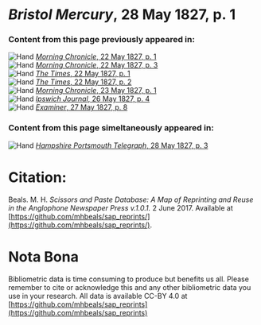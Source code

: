# *Bristol Mercury*, 28 May 1827, p. 1  
  
### Content from this page previously appeared in:  
![Hand](http://scissorsandpaste.net/wp-content/uploads/2017/06/smallhandpointer.png) [*Morning Chronicle*, 22 May 1827, p. 1](https://mhbeals.github.io/sap_html/Morning-Chronicle/Morning-Chronicle-22-May-1827-p-1)  
![Hand](http://scissorsandpaste.net/wp-content/uploads/2017/06/smallhandpointer.png) [*Morning Chronicle*, 22 May 1827, p. 3](https://mhbeals.github.io/sap_html/Morning-Chronicle/Morning-Chronicle-22-May-1827-p-3)  
![Hand](http://scissorsandpaste.net/wp-content/uploads/2017/06/smallhandpointer.png) [*The Times*, 22 May 1827, p. 1](https://mhbeals.github.io/sap_html/The-Times/The-Times-22-May-1827-p-1)  
![Hand](http://scissorsandpaste.net/wp-content/uploads/2017/06/smallhandpointer.png) [*The Times*, 22 May 1827, p. 2](https://mhbeals.github.io/sap_html/The-Times/The-Times-22-May-1827-p-2)  
![Hand](http://scissorsandpaste.net/wp-content/uploads/2017/06/smallhandpointer.png) [*Morning Chronicle*, 23 May 1827, p. 1](https://mhbeals.github.io/sap_html/Morning-Chronicle/Morning-Chronicle-23-May-1827-p-1)  
![Hand](http://scissorsandpaste.net/wp-content/uploads/2017/06/smallhandpointer.png) [*Ipswich Journal*, 26 May 1827, p. 4](https://mhbeals.github.io/sap_html/Ipswich-Journal/Ipswich-Journal-26-May-1827-p-4)  
![Hand](http://scissorsandpaste.net/wp-content/uploads/2017/06/smallhandpointer.png) [*Examiner*, 27 May 1827, p. 8](https://mhbeals.github.io/sap_html/Examiner/Examiner-27-May-1827-p-8)  
  
### Content from this page simeltaneously appeared in:  
![Hand](http://scissorsandpaste.net/wp-content/uploads/2017/06/smallhandpointer.png) [*Hampshire Portsmouth Telegraph*, 28 May 1827, p. 3](https://mhbeals.github.io/sap_html/Hampshire-Portsmouth-Telegraph/Hampshire-Portsmouth-Telegraph-28-May-1827-p-3)  


# Citation: 

Beals. M. H. *Scissors and Paste Database: A Map of Reprinting and Reuse in the Anglophone Newspaper Press v.1.0.1.* 2 June 2017. Available at [https://github.com/mhbeals/sap_reprints/](https://github.com/mhbeals/sap_reprints/). 

# Nota Bona

Bibliometric data is time consuming to produce but benefits us all. Please remember to cite or acknowledge this and any other bibliometric data you use in your research. All data is available CC-BY 4.0 at [https://github.com/mhbeals/sap_reprints](https://github.com/mhbeals/sap_reprints)